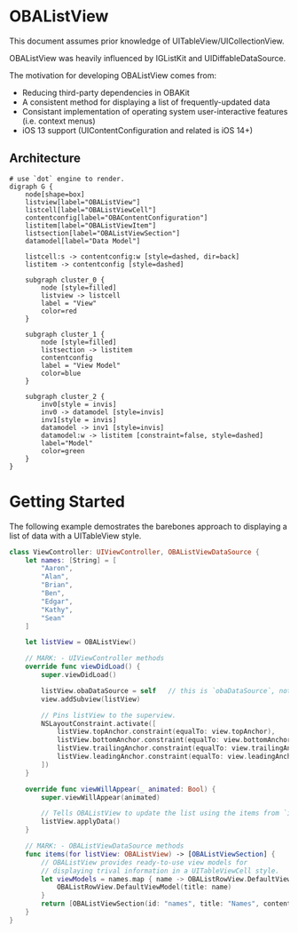 # OBAListView
This document assumes prior knowledge of UITableView/UICollectionView.

OBAListView was heavily influenced by IGListKit and UIDiffableDataSource.

The motivation for developing OBAListView comes from:
- Reducing third-party dependencies in OBAKit
- A consistent method for displaying a list of frequently-updated data
- Consistant implementation of operating system user-interactive features (i.e. context menus)
- iOS 13 support (UIContentConfiguration and related is iOS 14+)

## Architecture
```graphviz
# use `dot` engine to render.
digraph G {
    node[shape=box]
    listview[label="OBAListView"]
    listcell[label="OBAListViewCell"]
    contentconfig[label="OBAContentConfiguration"]
    listitem[label="OBAListViewItem"]
    listsection[label="OBAListViewSection"]
    datamodel[label="Data Model"]
    
    listcell:s -> contentconfig:w [style=dashed, dir=back]
    listitem -> contentconfig [style=dashed]

    subgraph cluster_0 {
        node [style=filled]
        listview -> listcell
        label = "View"
        color=red
    }
    
    subgraph cluster_1 {
        node [style=filled]
        listsection -> listitem
        contentconfig
        label = "View Model"
        color=blue
    }
    
    subgraph cluster_2 {
        inv0[style = invis] 
        inv0 -> datamodel [style=invis]
        inv1[style = invis]
        datamodel -> inv1 [style=invis]
        datamodel:w -> listitem [constraint=false, style=dashed]
        label="Model"
        color=green
    }
}
```

# Getting Started

The following example demostrates the barebones approach to displaying a list of data with a UITableView style.
```swift
class ViewController: UIViewController, OBAListViewDataSource {
    let names: [String] = [
        "Aaron",
        "Alan",
        "Brian",
        "Ben",
        "Edgar",
        "Kathy",
        "Sean"
    ]

    let listView = OBAListView()

    // MARK: - UIViewController methods
    override func viewDidLoad() {
        super.viewDidLoad()

        listView.obaDataSource = self   // this is `obaDataSource`, not `dataSource`
        view.addSubview(listView)

        // Pins listView to the superview.
        NSLayoutConstraint.activate([
            listView.topAnchor.constraint(equalTo: view.topAnchor),
            listView.bottomAnchor.constraint(equalTo: view.bottomAnchor),
            listView.trailingAnchor.constraint(equalTo: view.trailingAnchor),
            listView.leadingAnchor.constraint(equalTo: view.leadingAnchor)
        ])
    }

    override func viewWillAppear(_ animated: Bool) {
        super.viewWillAppear(animated)

        // Tells OBAListView to update the list using the items from `items(:_)`.
        listView.applyData()        
    }

    // MARK: - OBAListViewDataSource methods
    func items(for listView: OBAListView) -> [OBAListViewSection] {
        // OBAListView provides ready-to-use view models for
        // displaying trival information in a UITableViewCell style.
        let viewModels = names.map { name -> OBAListRowView.DefaultViewModel in
            OBAListRowView.DefaultViewModel(title: name)
        }
        return [OBAListViewSection(id: "names", title: "Names", contents: viewModels)]
    }
}
```